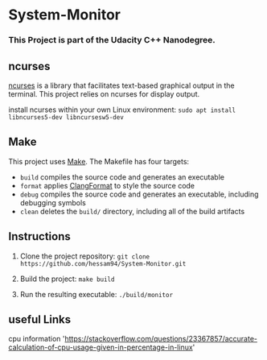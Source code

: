 # System-Monitor

### This Project is part of the Udacity C++ Nanodegree. 

## ncurses
[ncurses](https://www.gnu.org/software/ncurses/) is a library that facilitates text-based graphical output in the terminal. This project relies on ncurses for display output.

install ncurses within your own Linux environment: `sudo apt install libncurses5-dev libncursesw5-dev`

## Make
This project uses [Make](https://www.gnu.org/software/make/). The Makefile has four targets:
* `build` compiles the source code and generates an executable
* `format` applies [ClangFormat](https://clang.llvm.org/docs/ClangFormat.html) to style the source code
* `debug` compiles the source code and generates an executable, including debugging symbols
* `clean` deletes the `build/` directory, including all of the build artifacts

## Instructions

1. Clone the project repository: `git clone https://github.com/hessam94/System-Monitor.git`

2. Build the project: `make build`

3. Run the resulting executable: `./build/monitor`

## useful Links
cpu information 'https://stackoverflow.com/questions/23367857/accurate-calculation-of-cpu-usage-given-in-percentage-in-linux'
